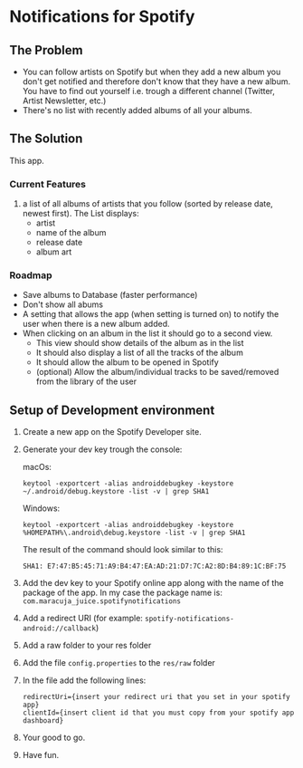 # Notifications for Spotify

## The Problem

- You can follow artists on Spotify but when they add a new album you don't get notified and therefore don't know that they have a new album. You have to find out yourself i.e. trough a different channel (Twitter, Artist Newsletter, etc.)
- There's no list with recently added albums of all your albums.

## The Solution

This app.

### Current Features

1. a list of all albums of artists that you follow (sorted by release date, newest first). 
The List displays:
   - artist
   - name of the album
   - release date
   - album art

### Roadmap
- Save albums to Database (faster performance)
- Don't show all abums
- A setting that allows the app (when setting is turned on) to notify the user when there is a new album added.
- When clicking on an album in the list it should go to a second view. 
    * This view should show details of the album as in the list
    * It should also display a list of all the tracks of the album
    * It should allow the album to be opened in Spotify
    * (optional) Allow the album/individual tracks to be saved/removed from the library of the user
    

    
## Setup of Development environment

1. Create a new app on the Spotify Developer site. 
2. Generate your dev key trough the console:

    macOs:

    `keytool -exportcert -alias androiddebugkey -keystore ~/.android/debug.keystore -list -v | grep SHA1`

    Windows:

    `keytool -exportcert -alias androiddebugkey -keystore %HOMEPATH%\.android\debug.keystore -list -v | grep SHA1`

    The result of the command should look similar to this:

    `SHA1: E7:47:B5:45:71:A9:B4:47:EA:AD:21:D7:7C:A2:8D:B4:89:1C:BF:75`

3. Add the dev key to your Spotify online app along with the name of the package of the app.
In my case the package name is: `com.maracuja_juice.spotifynotifications`

4. Add a redirect URI
(for example: `spotify-notifications-android://callback`)

5. Add a raw folder to your res folder
6. Add the file `config.properties` to the `res/raw` folder
7. In the file add the following lines:
    ```
   redirectUri={insert your redirect uri that you set in your spotify app}
   clientId={insert client id that you must copy from your spotify app dashboard}
    ```

8. Your good to go.
9. Have fun.
